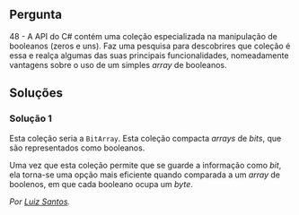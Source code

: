 ## Pergunta

48 - A API do C# contém uma coleção especializada na manipulação de booleanos
(zeros e uns). Faz uma pesquisa para descobrires que coleção é essa e realça
algumas das suas principais funcionalidades, nomeadamente vantagens sobre o uso
de um simples _array_ de booleanos.

## Soluções

### Solução 1

Esta coleção seria a `BitArray`. Esta coleção compacta _arrays_ de _bits_,
que são representados como booleanos. 

Uma vez que esta coleção permite que se guarde a informação como _bit_,
ela torna-se uma opção mais eficiente quando comparada a um _array_
de boolenos, em que cada booleano ocupa um _byte_.

*Por [Luiz Santos](https://github.com/JundMaster).*